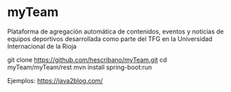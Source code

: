 # myTeam
Plataforma de agregación automática de contenidos, eventos y noticias de equipos deportivos desarrollada como parte del TFG en la Universidad Internacional de la Rioja

git clone https://github.com/hescribano/myTeam.git
cd myTeam/myTeam/rest
mvn install spring-boot:run



Ejemplos:
https://java2blog.com/
